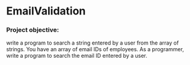 # EmailValidation
### Project objective:
write a program to search a string entered by a user from the array of strings. You have an array of email IDs of employees. As a programmer, write a program to search the email ID entered by a user.
